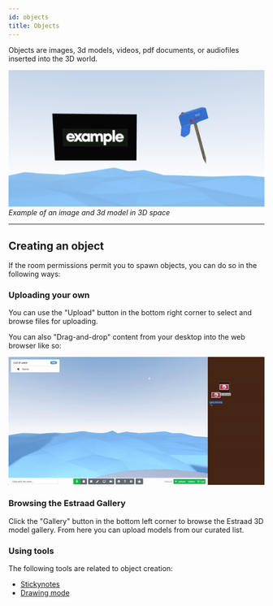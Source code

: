 ```yaml
---
id: objects
title: Objects
---
```


Objects are images, 3d models, videos, pdf documents, or audiofiles inserted into the 3D world.

![Stickynotes in a room](https://github.com/estraad/estraad-docs/blob/master/static/img/example.png?raw=true "Stickynotes")
*Example of an image and 3d model in 3D space*


---


## Creating an object

If the room permissions permit you to spawn objects, you can do so in the following ways:

### Uploading your own

You can use the "Upload" button in the bottom right corner to select and browse files for uploading.

You can also "Drag-and-drop" content from your desktop into the web browser like so:

![Uploading an image](https://github.com/estraad/estraad-docs/blob/master/static/img/upload_image.gif?raw=true "Upload image")


### Browsing the Estraad Gallery
Click the "Gallery" button in the bottom left corner to browse the Estraad 3D model gallery. From here you can upload models from our curated list.

### Using tools 

The following tools are related to object creation:
- [Stickynotes](stickynotes.md)
- [Drawing mode](drawing)

